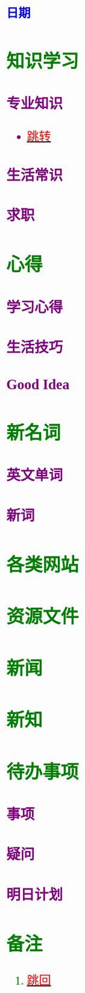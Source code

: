 ## <font color = blue face=楷体 size=6>日期 

## <font color = green>知识学习
### <font color = purple>专业知识
- <a id = "01-01">  [<font color = red>跳转](#01-02)
### <font color = purple>生活常识

### <font color = purple>求职



## <font color = green>心得
### <font color = purple>学习心得

### <font color = purple>生活技巧

### <font color = purple>Good Idea



## <font color = green>新名词
### <font color = purple>英文单词

### <font color = purple>新词



## <font color = green>各类网站


## <font color = green>资源文件


## <font color = green>新闻


## <font color = green>新知


## <font color = green>待办事项
### <font color = purple>事项

### <font color = purple>疑问

### <font color = purple>明日计划



## <font color = green>备注 
  1. <a id ="01-2">[<font color = red>跳回](#01-1)

<!--stackedit_data:
eyJoaXN0b3J5IjpbLTYxODc1NzA5NSwtMTc1NzA4ODI5OSwtMT
A2MzQ0NTM4MywyMzMyMjI1ODMsLTEwNjM0NDUzODMsLTE3NzUx
ODQ3MzQsLTIwNTIxMjczNSwtMTM1NjUwOTgzMiwxMzAxODI4Nz
EwLDIxMzY3NTUxNzIsMTgxOTk5MzY4OSwxODM1MTQ0OTUwXX0=

-->